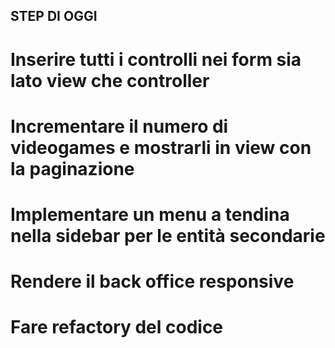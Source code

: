 ## STEP DI OGGI

# Inserire tutti i controlli nei form sia lato view che controller
# Incrementare il numero di videogames e mostrarli in view con la paginazione
# Implementare un menu a tendina nella sidebar per le entità secondarie
# Rendere il back office responsive
# Fare refactory del codice

